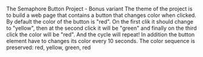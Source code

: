 The Semaphore Button Project - Bonus variant 
The theme of the project is to build a web page that contains a button that changes color when clicked. By default the color of the button is "red". On the first clik it should change to "yellow", then at the second click it will be "green" and finally on the third click the color will be "red". And the cycle will repeat! 
In addition the button element have to changes its color every 10 seconds. The color sequence is preserved: red, yellow, green, red
